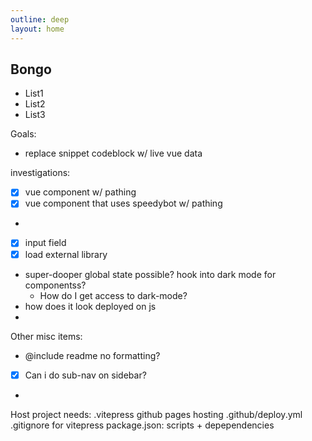 ```yaml
---
outline: deep
layout: home
---
```


## Bongo

- List1
- List2
- List3

Goals:

- replace snippet codeblock w/ live vue data

investigations:

- [x] vue component w/ pathing
- [x] vue component that uses speedybot w/ pathing
-
- [x] input field
- [x] load external library
- super-dooper global state possible? hook into dark mode for componentss?
  - How do I get access to dark-mode?
- how does it look deployed on js
-

Other misc items:

- @include readme no formatting?
- [x] Can i do sub-nav on sidebar?
-

Host project needs:
.vitepress
github pages hosting
.github/deploy.yml
.gitignore for vitepress
package.json: scripts + depependencies
